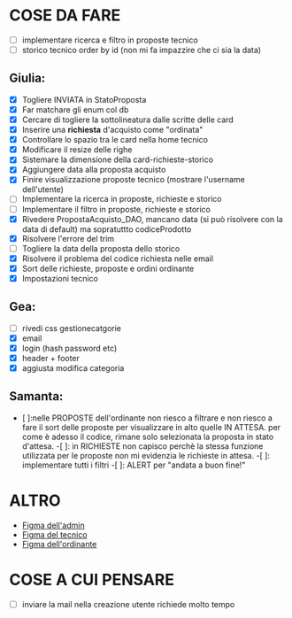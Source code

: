 # COSE DA FARE
-[ ] implementare ricerca e filtro in proposte tecnico
-[ ] storico tecnico order by id (non mi fa impazzire che ci sia la data)

## Giulia:
- [x] Togliere INVIATA in StatoProposta
- [x] Far matchare gli enum col db
- [x] Cercare di togliere la sottolineatura dalle scritte delle card
- [x] Inserire una **richiesta** d'acquisto come "ordinata"
- [x] Controllare lo spazio tra le card nella home tecnico
- [x] Modificare il resize delle righe
- [x] Sistemare la dimensione della card-richieste-storico
- [x] Aggiungere data alla proposta acquisto
- [x] Finire visualizzazione proposte tecnico (mostrare l'username dell'utente)
- [ ] Implementare la ricerca in proposte, richieste e storico
- [ ] Implementare il filtro in proposte, richieste e storico
- [x] Rivedere PropostaAcquisto_DAO, mancano data (si può risolvere con la data di default) ma sopratuttto codiceProdotto
- [x] Risolvere l'errore del trim
- [ ] Togliere la data della proposta dello storico
- [x] Risolvere il problema del codice richiesta nelle email
- [x] Sort delle richieste, proposte e ordini ordinante
- [x] Impostazioni tecnico

## Gea:
- [ ] rivedi css gestionecatgorie
- [x] email
- [x] login (hash password etc)
- [x] header + footer
- [x] aggiusta modifica categoria

## Samanta:
- [ ]:nelle PROPOSTE dell'ordinante non riesco a filtrare e non riesco a fare il sort delle proposte per visualizzare in alto quelle IN ATTESA. per come è adesso il codice, rimane solo selezionata la proposta in stato d'attesa.
-[ ]: in RICHIESTE non capisco perchè la stessa funzione utilizzata per le proposte non mi evidenzia le richieste in attesa.
-[ ]: implementare tutti i filtri
-[ ]: ALERT per "andata a buon fine!"


# ALTRO
- [Figma dell'admin](https://www.figma.com/file/c6hYZIz2AJhbynd5b2UdG1?node-id=0-1&t=uapcU6HHGd49wdL5-0&type=whiteboard)
- [Figma del tecnico](https://www.figma.com/board/0ZPJHIJs8QkLfjyrD49TUD/Prototipo-tecnico?node-id=0-1&t=G3JxyWIsZNVApCBr-1)
- [Figma dell'ordinante](https://www.figma.com/board/Hdn2GgIKPyrXPcuaPm8Rmh/Bozza-Ordinante?node-id=0-1&t=Zk8EPDTFiqD4A2yj-0)

# COSE A CUI PENSARE
-[ ] inviare la mail nella creazione utente richiede molto tempo